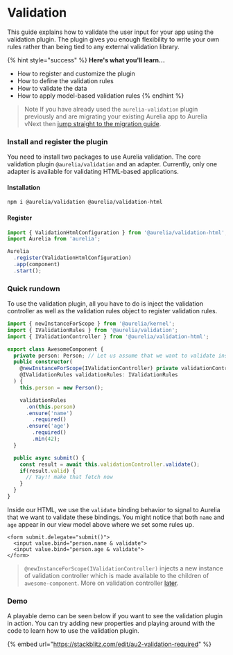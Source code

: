 # Validation

This guide explains how to validate the user input for your app using the validation plugin. The plugin gives you enough flexibility to write your own rules rather than being tied to any external validation library.

{% hint style="success" %}
**Here's what you'll learn...**

* How to register and customize the plugin
* How to define the validation rules
* How to validate the data
* How to apply model-based validation rules
{% endhint %}

> Note If you have already used the `aurelia-validation` plugin previously and are migrating your existing Aurelia app to Aurelia vNext then [jump straight to the migration guide](../../developer-guides/migrating-to-aurelia-2/).

### Install and register the plugin

You need to install two packages to use Aurelia validation. The core validation plugin `@aurelia/validation` and an adapter. Currently, only one adapter is available for validating HTML-based applications.

#### Installation

```bash
npm i @aurelia/validation @aurelia/validation-html
```

#### Register

```typescript
import { ValidationHtmlConfiguration } from '@aurelia/validation-html';
import Aurelia from 'aurelia';

Aurelia
  .register(ValidationHtmlConfiguration)
  .app(component)
  .start();
```

### Quick rundown

To use the validation plugin, all you have to do is inject the validation controller as well as the validation rules object to register validation rules.

```typescript
import { newInstanceForScope } from '@aurelia/kernel';
import { IValidationRules } from '@aurelia/validation';
import { IValidationController } from '@aurelia/validation-html';

export class AwesomeComponent {
  private person: Person; // Let us assume that we want to validate instance of Person class
  public constructor(
    @newInstanceForScope(IValidationController) private validationController: IValidationController,
    @IValidationRules validationRules: IValidationRules
  ) {
    this.person = new Person();

    validationRules
      .on(this.person)
      .ensure('name')
        .required()
      .ensure('age')
        .required()
        .min(42);
  }

  public async submit() {
    const result = await this.validationController.validate();
    if(result.valid) {
      // Yay!! make that fetch now
    }
  }
}
```

Inside our HTML, we use the `validate` binding behavior to signal to Aurelia that we want to validate these bindings. You might notice that both `name` and `age` appear in our view model above where we set some rules up.

```markup
<form submit.delegate="submit()">
  <input value.bind="person.name & validate">
  <input value.bind="person.age & validate">
</form>
```

> `@newInstanceForScope(IValidationController)` injects a new instance of validation controller which is made available to the children of `awesome-component`. More on validation controller [later](broken-reference).

### Demo

A playable demo can be seen below if you want to see the validation plugin in action. You can try adding new properties and playing around with the code to learn how to use the validation plugin.

{% embed url="https://stackblitz.com/edit/au2-validation-required" %}
